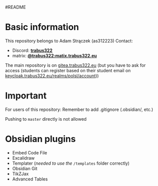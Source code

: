 \#README

# Basic information

This repository belongs to Adam Strączek (as312223)
Contact:

- Discord: [**trabus322**](https://discord.com/users/247381425228218368)
- matrix: [**@trabus322:matix.trabus322.eu**](https://matrix.to/#/@trabus322:matrix.trabus322.eu)

The main repository is on [gitea.trabus322.eu](https://gitea.trabus322.eu/inf9rmatics/as312223Notes) (but you have to ask for access (students can register based on their student email on [keycloak.trabus322.eu/realms/polsl/account](https://keycloak.trabus322.eu/realms/polsl/account)))

# Important

For users of this repository:
Remember to add .gitignore (.obsidian/, etc.)

Pushing to `master` directly is not allowed

# Obsidian plugins

- Embed Code File
- Excalidraw
- Templater (*needed to use the* `/templates` folder correctly)
- Obsidian Git
- TikZJax
- Advanced Tables
